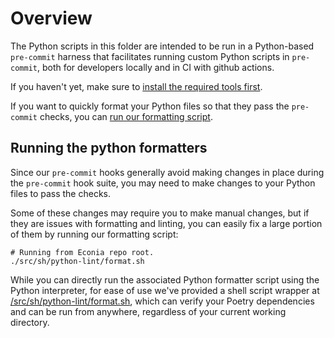 # Overview

The Python scripts in this folder are intended to be run in a Python-based
`pre-commit` harness that facilitates running custom Python scripts in
`pre-commit`, both for developers locally and in CI with github actions.

If you haven't yet, make sure to [install the required tools first].

If you want to quickly format your Python files so that they pass the
`pre-commit` checks, you can [run our formatting script].

## Running the python formatters

Since our `pre-commit` hooks generally avoid making changes in place during
the `pre-commit` hook suite, you may need to make changes to your Python files
to pass the checks.

Some of these changes may require you to make manual changes, but if they
are issues with formatting and linting, you can easily fix a large portion
of them by running our formatting script:

```shell
# Running from Econia repo root.
./src/sh/python-lint/format.sh
```

While you can directly run the associated Python formatter script using the
Python interpreter, for ease of use we've provided a shell script wrapper at
[/src/sh/python-lint/format.sh](../../sh/python-lint/format.sh), which
can verify your Poetry dependencies and can be run from anywhere, regardless of
your current working directory.

[install the required tools first]: ../../../cfg/README.md
[run our formatting script]: #running-the-python-formatters
